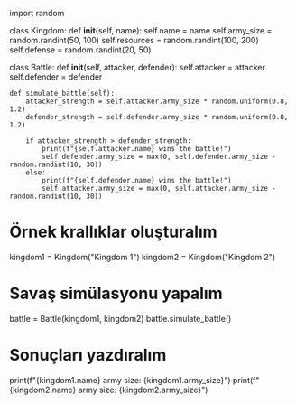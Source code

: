 import random

class Kingdom:
    def __init__(self, name):
        self.name = name
        self.army_size = random.randint(50, 100)
        self.resources = random.randint(100, 200)
        self.defense = random.randint(20, 50)

class Battle:
    def __init__(self, attacker, defender):
        self.attacker = attacker
        self.defender = defender

    def simulate_battle(self):
        attacker_strength = self.attacker.army_size * random.uniform(0.8, 1.2)
        defender_strength = self.defender.army_size * random.uniform(0.8, 1.2)

        if attacker_strength > defender_strength:
            print(f"{self.attacker.name} wins the battle!")
            self.defender.army_size = max(0, self.defender.army_size - random.randint(10, 30))
        else:
            print(f"{self.defender.name} wins the battle!")
            self.attacker.army_size = max(0, self.attacker.army_size - random.randint(10, 30))

# Örnek krallıklar oluşturalım
kingdom1 = Kingdom("Kingdom 1")
kingdom2 = Kingdom("Kingdom 2")

# Savaş simülasyonu yapalım
battle = Battle(kingdom1, kingdom2)
battle.simulate_battle()

# Sonuçları yazdıralım
print(f"{kingdom1.name} army size: {kingdom1.army_size}")
print(f"{kingdom2.name} army size: {kingdom2.army_size}")
